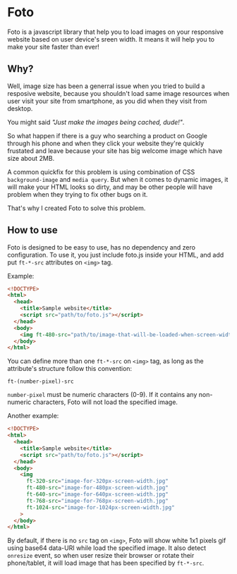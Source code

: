 # Foto

Foto is a javascript library that help you to load images on your responsive website based on user device's sreen width. It means it will help you to make your site faster than ever!

## Why?

Well, image size has been a generral issue when you tried to build a resposive website, because you shouldn't load same image resources when user visit your site from smartphone, as you did when they visit from desktop.

You might said _"Just make the images being cached, dude!"_. 

So what happen if there is a guy who searching a product on Google through his phone and when they click your website they're quickly frustated and leave because your site has big welcome image which have size about 2MB.

A common quickfix for this problem is using combination of CSS `background-image` and `media query`. But when it comes to dynamic images, it will make your HTML looks so dirty, and may be other people will have problem when they trying to fix other bugs on it.

That's why I created Foto to solve this problem.

## How to use

Foto is designed to be easy to use, has no dependency and zero configuration. To use it, you just include foto.js inside your HTML, and add put `ft-*-src` attributes on `<img>` tag.

Example:

```html
<!DOCTYPE>
<html>
  <head>
    <title>Sample website</title>
    <script src="path/to/foto.js"></script>
  </head>
  <body>
    <img ft-480-src="path/to/image-that-will-be-loaded-when-screen-width-size-is-480px.jpg">
  </body>
</html>
```

You can define more than one `ft-*-src` on `<img>` tag, as long as the attribute's structure follow this convention: 

```
ft-(number-pixel)-src
```

`number-pixel` must be numeric characters (0-9). If it contains any non-numeric characters, Foto will not load the specified image.

Another example:

```html
<!DOCTYPE>
<html>
  <head>
    <title>Sample website</title>
    <script src="path/to/foto.js"></script>
  </head>
  <body>
    <img 
      ft-320-src="image-for-320px-screen-width.jpg"
      ft-480-src="image-for-480px-screen-width.jpg"
      ft-640-src="image-for-640px-screen-width.jpg"
      ft-768-src="image-for-768px-screen-width.jpg"
      ft-1024-src="image-for-1024px-screen-width.jpg"
    >
  </body>
</html>
```

By default, if there is no `src` tag on `<img>`, Foto will show white 1x1 pixels gif using base64 data-URI while load the specified image. It also detect `onresize` event, so when user resize their browser or rotate their phone/tablet, it will load image that has been specified by `ft-*-src`.
